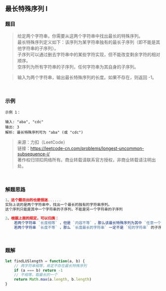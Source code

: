 ## 最长特殊序列 I

### 题目
> 给定两个字符串，你需要从这两个字符串中找出最长的特殊序列。<br>
最长特殊序列定义如下：该序列为某字符串独有的最长子序列（即不能是其他字符串的子序列）。<br>
子序列可以通过删去字符串中的某些字符实现，但不能改变剩余字符的相对顺序。<br>
空序列为所有字符串的子序列，任何字符串为其自身的子序列。<br>

>输入为两个字符串，输出最长特殊序列的长度。如果不存在，则返回 -1。

<br>

### 示例
```
示例 1：

输入: "aba", "cdc"
输出: 3
解析: 最长特殊序列可为 "aba" (或 "cdc")
```

>来源：力扣（LeetCode）<br>
链接：https://leetcode-cn.com/problems/longest-uncommon-subsequence-i/<br>
著作权归领扣网络所有。商业转载请联系官方授权，非商业转载请注明出处。

<br>

### 解题思路
```javascript
1、这个题目出的也是很迷......
实际上说的是两个字符串中，找出一个最长的独有的字符串序列。
这个序列只能是其中一个字符串的子序列，不能是另一个字符串的子序列

2、根据上面的规定，可以归类：
    若两个字符串 `长度相等` ，但是 `内容不等` ，那么该最长特殊序列为其中 `任意一个` 即可
    若两个字符串 `长度不等` ，那么 `长度最长的字符串` 一定不是 `短的字符串` 的子序列，所以最长的字符串即为最长子序列
```

<br>

### 题解
```javascript
let findLUSlength = function(a, b) {
    // 两字符串相等，肯定不存在最长特殊序列
    if (a === b) return -1
    // 不相等，取最长的一个
    return Math.max(a.length, b.length)
}
```

<br>